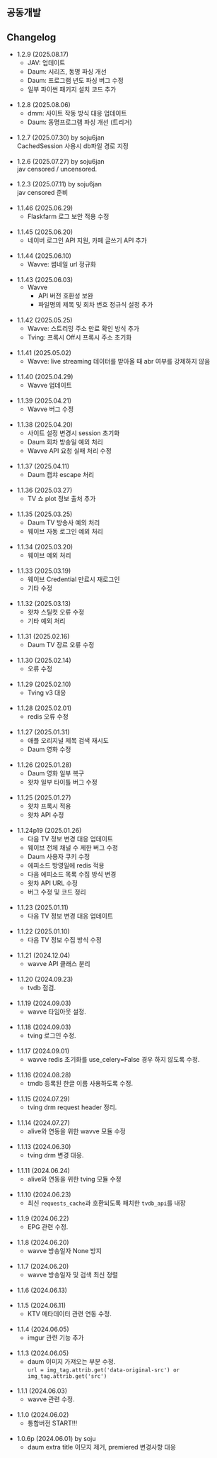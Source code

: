 ## 공동개발

## Changelog
- 1.2.9 (2025.08.17)
    - JAV: 업데이트
    - Daum: 시리즈, 동명 파싱 개선
    - Daum: 프로그램 년도 파싱 버그 수정
    - 일부 파이썬 패키지 설치 코드 추가
<br><br>
- 1.2.8 (2025.08.06)   
    - dmm: 사이트 작동 방식 대응 업데이트
    - Daum: 동명프로그램 파싱 개선 (트리거)
<br><br>    
- 1.2.7 (2025.07.30) by soju6jan   
  CachedSession 사용시 db파일 경로 지정
<br><br>    
- 1.2.6 (2025.07.27) by soju6jan   
  jav censored / uncensored.
<br><br>    
- 1.2.3 (2025.07.11) by soju6jan   
  jav censored 준비
<br><br>  
- 1.1.46 (2025.06.29)
    - Flaskfarm 로그 보안 적용 수정
<br><br>
- 1.1.45 (2025.06.20)
    - 네이버 로그인 API 지원, 카페 글쓰기 API 추가
<br><br>
- 1.1.44 (2025.06.10)
    - Wavve: 썸네일 url 정규화
<br><br>
- 1.1.43 (2025.06.03)
    - Wavve
        - API 버전 호환성 보완
        - 파일명의 제목 및 회차 번호 정규식 설정 추가
<br><br>
- 1.1.42 (2025.05.25)
    - Wavve: 스트리밍 주소 만료 확인 방식 추가
    - Tving: 프록시 Off시 프록시 주소 초기화
<br><br>
- 1.1.41 (2025.05.02)
    - Wavve: live streaming 데이터를 받아올 때 abr 여부를 강제하지 않음
<br><br>
- 1.1.40 (2025.04.29)
    - Wavve 업데이트 
<br><br>
- 1.1.39 (2025.04.21)
    - Wavve 버그 수정
<br><br>
- 1.1.38 (2025.04.20)
    - 사이트 설정 변경시 session 초기화
    - Daum 회차 방송일 예외 처리
    - Wavve API 요청 실패 처리 수정
<br><br>
- 1.1.37 (2025.04.11)
    - Daum 캡챠 escape 처리
<br><br>
- 1.1.36 (2025.03.27)
    - TV 쇼 plot 정보 출처 추가
<br><br>
- 1.1.35 (2025.03.25)
    - Daum TV 방송사 예외 처리
    - 웨이브 자동 로그인 예외 처리
<br><br>
- 1.1.34 (2025.03.20)
    - 웨이브 예외 처리
<br><br>
- 1.1.33 (2025.03.19)
    - 웨이브 Credential 만료시 재로그인
    - 기타 수정
<br><br>
- 1.1.32 (2025.03.13)
    - 왓챠 스틸컷 오류 수정
    - 기타 예외 처리
<br><br>
- 1.1.31 (2025.02.16)
    - Daum TV 장르 오류 수정
<br><br>
- 1.1.30 (2025.02.14)
    - 오류 수정
<br><br>
- 1.1.29 (2025.02.10)
    - Tving v3 대응
<br><br>
- 1.1.28 (2025.02.01)
    - redis 오류 수정
<br><br>
- 1.1.27 (2025.01.31)
    - 애플 오리지널 제목 검색 재시도
    - Daum 영화 수정
<br><br>
- 1.1.26 (2025.01.28)
    - Daum 영화 일부 복구
    - 왓챠 일부 타이틀 버그 수정
<br><br>
- 1.1.25 (2025.01.27)
    - 왓챠 프록시 적용
    - 왓챠 API 수정
<br><br>
- 1.1.24p19 (2025.01.26)
    - 다음 TV 정보 변경 대응 업데이트
    - 웨이브 전체 채널 수 제한 버그 수정
    - Daum 사용자 쿠키 수정
    - 에피소드 방영일에 redis 적용
    - 다음 에피소드 목록 수집 방식 변경
    - 왓챠 API URL 수정
    - 버그 수정 및 코드 정리
<br><br>
- 1.1.23 (2025.01.11)
    - 다음 TV 정보 변경 대응 업데이트
<br><br>
- 1.1.22 (2025.01.10)
    - 다음 TV 정보 수집 방식 수정
<br><br>
- 1.1.21 (2024.12.04)
    - wavve API 클래스 분리
<br><br>
- 1.1.20 (2024.09.23)
    - tvdb 점검.
<br><br>
- 1.1.19 (2024.09.03)
    - wavve 타임아웃 설정.
<br><br>
- 1.1.18 (2024.09.03)
    - tving 로그인 수정.
<br><br>
- 1.1.17 (2024.09.01)
    - wavve redis 초기화를 use_celery=False 경우 하지 않도록 수정.
<br><br>
- 1.1.16 (2024.08.28)
    - tmdb 등록된 한글 이름 사용하도록 수정.
<br><br>
- 1.1.15 (2024.07.29)
    - tving drm request header 정리.
<br><br>
- 1.1.14 (2024.07.27)
    - alive와 연동을 위한 wavve 모듈 수정
<br><br>
- 1.1.13 (2024.06.30)
    - tving drm 변경 대응.
<br><br>
- 1.1.11 (2024.06.24)
    - alive와 연동을 위한 tving 모듈 수정
<br><br>
- 1.1.10 (2024.06.23)
    - 최신 `requests_cache`과 호환되도록 패치한 `tvdb_api`를 내장
<br><br>
- 1.1.9 (2024.06.22)
    - EPG 관련 수정.
<br><br>
- 1.1.8 (2024.06.20)
    - wavve 방송일자 None 방지
<br><br>
- 1.1.7 (2024.06.20)
    - wavve 방송일자 및 검색 최신 정렬
<br><br>
- 1.1.6 (2024.06.13)
<br><br>
- 1.1.5 (2024.06.11)
    - KTV 메타데이터 관련 연동 수정.
<br><br>
- 1.1.4 (2024.06.05)
    - imgur 관련 기능 추가
<br><br>
- 1.1.3 (2024.06.05)
    - daum 이미지 가져오는 부분 수정.<br>
    ```url = img_tag.attrib.get('data-original-src') or img_tag.attrib.get('src')```
<br><br>
- 1.1.1 (2024.06.03)
    - wavve 관련 수정.
<br><br>
- 1.1.0 (2024.06.02)
    - 통합버전 START!!!
<br><br>
- 1.0.6p (2024.06.01) by soju
    - daum extra title 이모지 제거, premiered 변경사항 대응